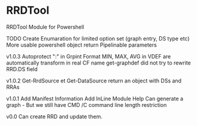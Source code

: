 RRDTool
=======

RRDTool Module for Powershell

TODO
	Create Enumaration for limited option set (graph entry, DS type etc)
	More usable powershell object return
	Pipelinable parameters

v1.0.3
    Autoprotect ":" in Grpint Format
    MIN, MAX, AVG in VDEF are automatically transform in real CF name
    get-graphdef did not try to rewrite RRD.DS field

v1.0.2
    Get-RrdSource et Get-DataSource return  an object with DSs and RRAs
    
v1.0.1
	Add Manifest Information
	Add InLine Module Help
	Can generate a graph 
		- But we still have CMD /C command line length restriction

v0.0
	Can create RRD and update them. 

		
	
